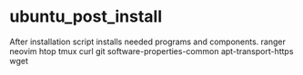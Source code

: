 # ubuntu_post_install
After installation script installs needed programs and components.
ranger
neovim
htop
tmux
curl
git
software-properties-common
apt-transport-https
wget
